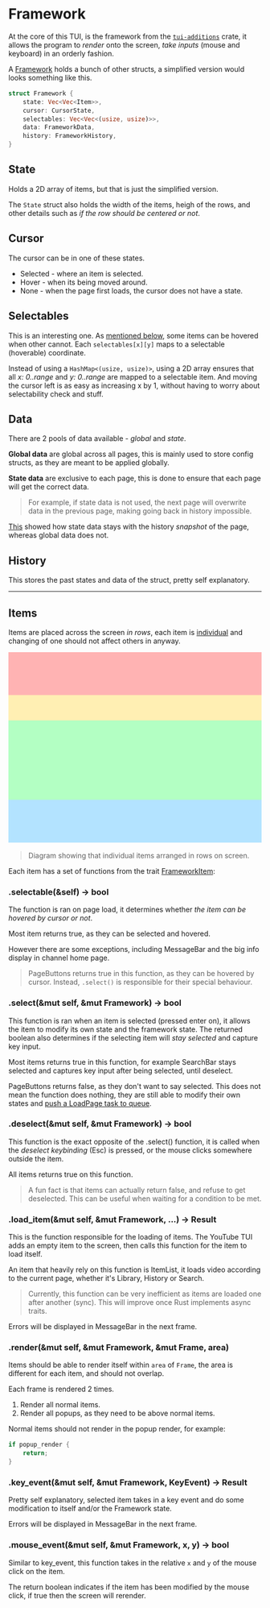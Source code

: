 # Framework

At the core of this TUI, is the framework from the <a href="https://crates.io/crates/tui-additions" target=_blank>`tui-additions`</a> crate, it allows the program to *render* onto the screen, *take inputs* (mouse and keyboard) in an orderly fashion.

A <a href="https://docs.rs/tui-additions/latest/tui_additions/framework/struct.Framework.html" target=_blank>Framework</a> holds a bunch of other structs, a simplified version would looks something like this.

```rs
struct Framework {
	state: Vec<Vec<Item>>,
	cursor: CursorState,
	selectables: Vec<Vec<(usize, usize)>>,
	data: FrameworkData,
	history: FrameworkHistory,
}
```

## State

Holds a 2D array of items, but that is just the simplified version.

The `State` struct also holds the width of the items, heigh of the rows, and other details such as *if the row should be centered or not*.

## Cursor

The cursor can be in one of these states.

- Selected - where an item is selected.
- Hover - when its being moved around.
- None - when the page first loads, the cursor does not have a state.

## Selectables

This is an interesting one. As [mentioned below](#selectableself---bool), some items can be hovered when other cannot. Each `selectables[x][y]` maps to a selectable (hoverable) coordinate.

Instead of using a `HashMap<(usize, usize)>`, using a 2D array ensures that all *x: 0..range* and *y: 0..range* are mapped to a selectable item. And moving the cursor left is as easy as increasing x by 1, without having to worry about selectability check and stuff.

## Data

There are 2 pools of data available - *global* and *state*.

**Global data** are global across all pages, this is mainly used to store config structs, as they are meant to be applied globally.

**State data** are exclusive to each page, this is done to ensure that each page will get the correct data. 

> For example, if state data is not used, the next page will overwrite data in the previous page, making going back in history impossible.

[This](https://github.com/Siriusmart/tui-additions/blob/3087abbf8e121f26c0956cda5fb43efc7b862bc7/src/framework/framework.rs#LL39C4-L39C4) showed how state data stays with the history *snapshot* of the page, whereas global data does not.

## History

This stores the past states and data of the struct, pretty self explanatory.

<hr>

## Items

Items are placed across the screen *in rows*, each item is <u>individual</u> and changing of one should not affect others in anyway.

![](../images/rows.svg)

> Diagram showing that individual items arranged in rows on screen.

Each item has a set of functions from the trait <a href="https://docs.rs/tui-additions/latest/tui_additions/framework/trait.FrameworkItem.html" target=_blank>FrameworkItem</a>:

### .selectable(&self) -> bool

The function is ran on page load, it determines whether *the item can be hovered by cursor or not*.

Most item returns true, as they can be selected and hovered.

However there are some exceptions, including MessageBar and the big info display in channel home page.

> PageButtons returns true in this function, as they can be hovered by cursor. Instead, `.select()` is responsible for their special behaviour.

### .select(&mut self, &mut Framework) -> bool

This function is ran when an item is selected (pressed enter on), it allows the item to modify its own state and the framework state. The returned boolean also determines if the selecting item will *stay selected* and capture key input.

Most items returns true in this function, for example SearchBar stays selected and captures key input after being selected, until deselect.

PageButtons returns false, as they don't want to say selected. This does not mean the function does nothing, they are still able to modify their own states and <u>push a LoadPage task to queue</u>.

### .deselect(&mut self, &mut Framework) -> bool

This function is the exact opposite  of the .select() function, it is called when the *deselect keybinding* (Esc) is pressed, or the mouse clicks somewhere outside the item.

All items returns true on this function.

> A fun fact is that items can actually return false, and refuse to get deselected. This can be useful when waiting for a condition to be met.

### .load_item(&mut self, &mut Framework, ...) -> Result

This is the function responsible for the loading of items. The YouTube TUI adds an empty item to the screen, then calls this function for the item to load itself.

An item that heavily rely on this function is ItemList, it loads video according to the current page, whether it's Library, History or Search.

> Currently, this function can be very inefficient as items are loaded one after another (sync). This will improve once Rust implements async traits.

Errors will be displayed in MessageBar in the next frame.

### .render(&mut self, &mut Framework, &mut Frame, area)

Items should be able to render itself within `area` of `Frame`, the area is different for each item, and should not overlap.

Each frame is rendered 2 times.

1. Render all normal items.
2. Render all popups, as they need to be above normal items.

Normal items should not render in the popup render, for example:

```rs
if popup_render {
	return;
}
```

### .key_event(&mut self, &mut Framework, KeyEvent) -> Result

Pretty self explanatory, selected item takes in a key event and do some modification to itself and/or the Framework state.

Errors will be displayed in MessageBar in the next frame.

### .mouse_event(&mut self, &mut Framework, x, y) -> bool

Similar to key\_event, this function takes in the relative `x` and `y` of the mouse click on the item.

The return boolean indicates if the item has been modified by the mouse click, if true then the screen will rerender.
